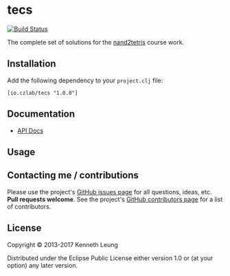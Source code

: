 # tecs

[![Build Status](https://travis-ci.org/llnek/tecs.svg?branch=master)](https://travis-ci.org/llnek/tecs)

The complete set of solutions for the [nand2tetris](http://nand2tetris.org/) course work.


## Installation

Add the following dependency to your `project.clj` file:

    [io.czlab/tecs "1.0.0"]

## Documentation

* [API Docs](https://llnek.github.io/tecs/)

## Usage



## Contacting me / contributions

Please use the project's [GitHub issues page] for all questions, ideas, etc. **Pull requests welcome**. See the project's [GitHub contributors page] for a list of contributors.

## License

Copyright © 2013-2017 Kenneth Leung

Distributed under the Eclipse Public License either version 1.0 or (at
your option) any later version.

<!--- links (repos) -->
[CHANGELOG]: https://github.com/llnek/tecs/releases
[GitHub issues page]: https://github.com/llnek/tecs/issues
[GitHub contributors page]: https://github.com/llnek/tecs/graphs/contributors



